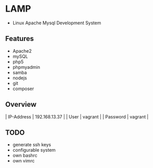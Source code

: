 LAMP
====

* Linux Apache Mysql Development System

Features
--------

* Apache2
* mySQL
* php5
* phpmyadmin
* samba
* nodejs
* git
* composer

Overview
--------

| IP-Address | 192.168.13.37 |
| User | vagrant |
| Password | vagrant |

TODO
----

* generate ssh keys
* configurable system
* own bashrc
* own vimrc